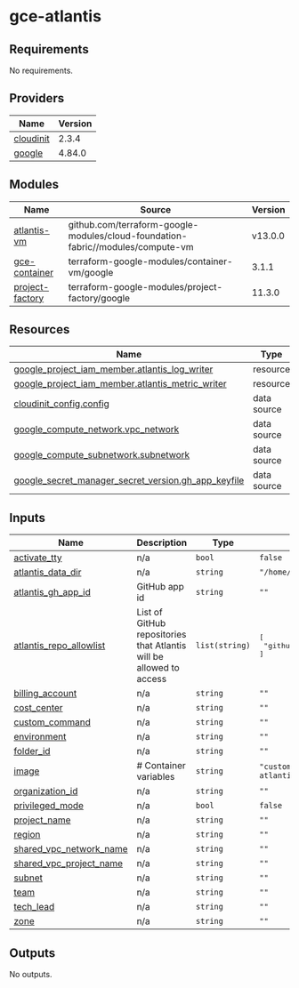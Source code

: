 # gce-atlantis
<!-- BEGIN_TF_DOCS -->
## Requirements

No requirements.

## Providers

| Name | Version |
|------|---------|
| <a name="provider_cloudinit"></a> [cloudinit](#provider\_cloudinit) | 2.3.4 |
| <a name="provider_google"></a> [google](#provider\_google) | 4.84.0 |

## Modules

| Name | Source | Version |
|------|--------|---------|
| <a name="module_atlantis-vm"></a> [atlantis-vm](#module\_atlantis-vm) | github.com/terraform-google-modules/cloud-foundation-fabric//modules/compute-vm | v13.0.0 |
| <a name="module_gce-container"></a> [gce-container](#module\_gce-container) | terraform-google-modules/container-vm/google | 3.1.1 |
| <a name="module_project-factory"></a> [project-factory](#module\_project-factory) | terraform-google-modules/project-factory/google | 11.3.0 |

## Resources

| Name | Type |
|------|------|
| [google_project_iam_member.atlantis_log_writer](https://registry.terraform.io/providers/hashicorp/google/latest/docs/resources/project_iam_member) | resource |
| [google_project_iam_member.atlantis_metric_writer](https://registry.terraform.io/providers/hashicorp/google/latest/docs/resources/project_iam_member) | resource |
| [cloudinit_config.config](https://registry.terraform.io/providers/hashicorp/cloudinit/latest/docs/data-sources/config) | data source |
| [google_compute_network.vpc_network](https://registry.terraform.io/providers/hashicorp/google/latest/docs/data-sources/compute_network) | data source |
| [google_compute_subnetwork.subnetwork](https://registry.terraform.io/providers/hashicorp/google/latest/docs/data-sources/compute_subnetwork) | data source |
| [google_secret_manager_secret_version.gh_app_keyfile](https://registry.terraform.io/providers/hashicorp/google/latest/docs/data-sources/secret_manager_secret_version) | data source |

## Inputs

| Name | Description | Type | Default | Required |
|------|-------------|------|---------|:--------:|
| <a name="input_activate_tty"></a> [activate\_tty](#input\_activate\_tty) | n/a | `bool` | `false` | no |
| <a name="input_atlantis_data_dir"></a> [atlantis\_data\_dir](#input\_atlantis\_data\_dir) | n/a | `string` | `"/home/atlantis"` | no |
| <a name="input_atlantis_gh_app_id"></a> [atlantis\_gh\_app\_id](#input\_atlantis\_gh\_app\_id) | GitHub app id | `string` | `""` | no |
| <a name="input_atlantis_repo_allowlist"></a> [atlantis\_repo\_allowlist](#input\_atlantis\_repo\_allowlist) | List of GitHub repositories that Atlantis will be allowed to access | `list(string)` | <pre>[<br>  "github.com/myorg/*"<br>]</pre> | no |
| <a name="input_billing_account"></a> [billing\_account](#input\_billing\_account) | n/a | `string` | `""` | no |
| <a name="input_cost_center"></a> [cost\_center](#input\_cost\_center) | n/a | `string` | `""` | no |
| <a name="input_custom_command"></a> [custom\_command](#input\_custom\_command) | n/a | `string` | `""` | no |
| <a name="input_environment"></a> [environment](#input\_environment) | n/a | `string` | `""` | no |
| <a name="input_folder_id"></a> [folder\_id](#input\_folder\_id) | n/a | `string` | `""` | no |
| <a name="input_image"></a> [image](#input\_image) | # Container variables | `string` | `"custom-atlantis:1.1.1"` | no |
| <a name="input_organization_id"></a> [organization\_id](#input\_organization\_id) | n/a | `string` | `""` | no |
| <a name="input_privileged_mode"></a> [privileged\_mode](#input\_privileged\_mode) | n/a | `bool` | `false` | no |
| <a name="input_project_name"></a> [project\_name](#input\_project\_name) | n/a | `string` | `""` | no |
| <a name="input_region"></a> [region](#input\_region) | n/a | `string` | `""` | no |
| <a name="input_shared_vpc_network_name"></a> [shared\_vpc\_network\_name](#input\_shared\_vpc\_network\_name) | n/a | `string` | `""` | no |
| <a name="input_shared_vpc_project_name"></a> [shared\_vpc\_project\_name](#input\_shared\_vpc\_project\_name) | n/a | `string` | `""` | no |
| <a name="input_subnet"></a> [subnet](#input\_subnet) | n/a | `string` | `""` | no |
| <a name="input_team"></a> [team](#input\_team) | n/a | `string` | `""` | no |
| <a name="input_tech_lead"></a> [tech\_lead](#input\_tech\_lead) | n/a | `string` | `""` | no |
| <a name="input_zone"></a> [zone](#input\_zone) | n/a | `string` | `""` | no |

## Outputs

No outputs.
<!-- END_TF_DOCS -->